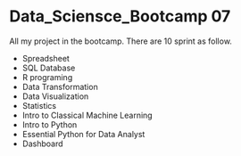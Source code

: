 # Data_Sciensce_Bootcamp 07

All my project in the bootcamp. There are 10 sprint as follow.

- Spreadsheet
- SQL Database
- R programing
- Data Transformation
- Data Visualization
- Statistics
- Intro to Classical Machine Learning
- Intro to Python
- Essential Python for Data Analyst
- Dashboard



